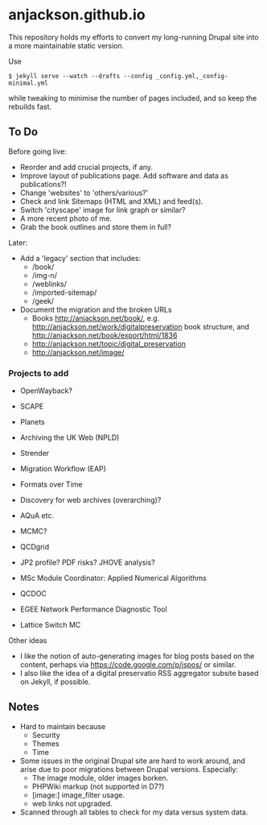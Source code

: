 anjackson.github.io
===================

This repository holds my efforts to convert my long-running Drupal site into a more maintainable static version.

Use 

    $ jekyll serve --watch --drafts --config _config.yml,_config-minimal.yml

while tweaking to minimise the number of pages included, and so keep the rebuilds fast.

To Do
-----

Before going live:

* Reorder and add crucial projects, if any.
* Improve layout of publications page. Add software and data as publications?!
* Change 'websites' to 'others/various?'
* Check and link Sitemaps (HTML and XML) and feed(s).
* Switch 'cityscape' image for link graph or similar?
* A more recent photo of me.
* Grab the book outlines and store them in full?

Later:

* Add a 'legacy' section that includes:
    * /book/
    * /img-n/
    * /weblinks/
    * /imported-sitemap/
    * /geek/
* Document the migration and the broken URLs
    * Books http://anjackson.net/book/, e.g. http://anjackson.net/work/digitalpreservation book structure, and http://anjackson.net/book/export/html/1836
    * http://anjackson.net/topic/digital_preservation
    * http://anjackson.net/image/

### Projects to add ###

* OpenWayback?

* SCAPE
* Planets
* Archiving the UK Web (NPLD)
* Strender
* Migration Workflow (EAP)
* Formats over Time
* Discovery for web archives (overarching)?
* AQuA etc.

* MCMC?
* QCDgrid
* JP2 profile? PDF risks? JHOVE analysis?
* MSc Module Coordinator: Applied Numerical Algorithms
* QCDOC
* EGEE Network Performance Diagnostic Tool
* Lattice Switch MC


Other ideas

* I like the notion of auto-generating images for blog posts based on the content, perhaps via https://code.google.com/p/jspos/ or similar.
* I also like the idea of a digital preservatio RSS aggregator subsite based on Jekyll, if possible.

Notes
-----

* Hard to maintain because
    * Security
    * Themes
    * Time
* Some issues in the original Drupal site are hard to work around, and arise due to poor migrations between Drupal versions. Especially:
    * The image module, older images borken.
    * PHPWiki markup (not supported in D7?)
    * [image:] image_filter usage.
    * web links not upgraded.
* Scanned through all tables to check for my data versus system data.
